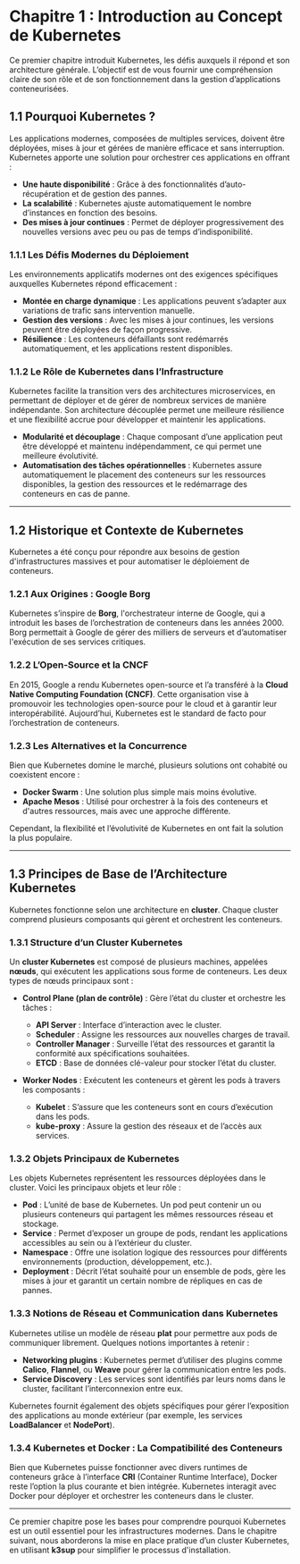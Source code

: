 # Chapitre 1 : Introduction au Concept de Kubernetes

Ce premier chapitre introduit Kubernetes, les défis auxquels il répond et son architecture générale. L’objectif est de vous fournir une compréhension claire de son rôle et de son fonctionnement dans la gestion d’applications conteneurisées.

## 1.1 Pourquoi Kubernetes ?

Les applications modernes, composées de multiples services, doivent être déployées, mises à jour et gérées de manière efficace et sans interruption. Kubernetes apporte une solution pour orchestrer ces applications en offrant :

- **Une haute disponibilité** : Grâce à des fonctionnalités d’auto-récupération et de gestion des pannes.
- **La scalabilité** : Kubernetes ajuste automatiquement le nombre d’instances en fonction des besoins.
- **Des mises à jour continues** : Permet de déployer progressivement des nouvelles versions avec peu ou pas de temps d’indisponibilité.

### 1.1.1 Les Défis Modernes du Déploiement

Les environnements applicatifs modernes ont des exigences spécifiques auxquelles Kubernetes répond efficacement :

- **Montée en charge dynamique** : Les applications peuvent s’adapter aux variations de trafic sans intervention manuelle.
- **Gestion des versions** : Avec les mises à jour continues, les versions peuvent être déployées de façon progressive.
- **Résilience** : Les conteneurs défaillants sont redémarrés automatiquement, et les applications restent disponibles.

### 1.1.2 Le Rôle de Kubernetes dans l’Infrastructure

Kubernetes facilite la transition vers des architectures microservices, en permettant de déployer et de gérer de nombreux services de manière indépendante. Son architecture découplée permet une meilleure résilience et une flexibilité accrue pour développer et maintenir les applications.

- **Modularité et découplage** : Chaque composant d’une application peut être développé et maintenu indépendamment, ce qui permet une meilleure évolutivité.
- **Automatisation des tâches opérationnelles** : Kubernetes assure automatiquement le placement des conteneurs sur les ressources disponibles, la gestion des ressources et le redémarrage des conteneurs en cas de panne.

---

## 1.2 Historique et Contexte de Kubernetes

Kubernetes a été conçu pour répondre aux besoins de gestion d'infrastructures massives et pour automatiser le déploiement de conteneurs.

### 1.2.1 Aux Origines : Google Borg

Kubernetes s’inspire de **Borg**, l'orchestrateur interne de Google, qui a introduit les bases de l’orchestration de conteneurs dans les années 2000. Borg permettait à Google de gérer des milliers de serveurs et d’automatiser l'exécution de ses services critiques.

### 1.2.2 L’Open-Source et la CNCF

En 2015, Google a rendu Kubernetes open-source et l’a transféré à la **Cloud Native Computing Foundation (CNCF)**. Cette organisation vise à promouvoir les technologies open-source pour le cloud et à garantir leur interopérabilité. Aujourd’hui, Kubernetes est le standard de facto pour l’orchestration de conteneurs.

### 1.2.3 Les Alternatives et la Concurrence

Bien que Kubernetes domine le marché, plusieurs solutions ont cohabité ou coexistent encore :

- **Docker Swarm** : Une solution plus simple mais moins évolutive.
- **Apache Mesos** : Utilisé pour orchestrer à la fois des conteneurs et d'autres ressources, mais avec une approche différente.
  
Cependant, la flexibilité et l’évolutivité de Kubernetes en ont fait la solution la plus populaire.

---

## 1.3 Principes de Base de l’Architecture Kubernetes

Kubernetes fonctionne selon une architecture en **cluster**. Chaque cluster comprend plusieurs composants qui gèrent et orchestrent les conteneurs.

### 1.3.1 Structure d’un Cluster Kubernetes

Un **cluster Kubernetes** est composé de plusieurs machines, appelées **nœuds**, qui exécutent les applications sous forme de conteneurs. Les deux types de nœuds principaux sont :

- **Control Plane (plan de contrôle)** : Gère l’état du cluster et orchestre les tâches :
  - **API Server** : Interface d’interaction avec le cluster.
  - **Scheduler** : Assigne les ressources aux nouvelles charges de travail.
  - **Controller Manager** : Surveille l’état des ressources et garantit la conformité aux spécifications souhaitées.
  - **ETCD** : Base de données clé-valeur pour stocker l’état du cluster.

- **Worker Nodes** : Exécutent les conteneurs et gèrent les pods à travers les composants :
  - **Kubelet** : S’assure que les conteneurs sont en cours d’exécution dans les pods.
  - **kube-proxy** : Assure la gestion des réseaux et de l’accès aux services.

### 1.3.2 Objets Principaux de Kubernetes

Les objets Kubernetes représentent les ressources déployées dans le cluster. Voici les principaux objets et leur rôle :

- **Pod** : L’unité de base de Kubernetes. Un pod peut contenir un ou plusieurs conteneurs qui partagent les mêmes ressources réseau et stockage.
- **Service** : Permet d’exposer un groupe de pods, rendant les applications accessibles au sein ou à l’extérieur du cluster.
- **Namespace** : Offre une isolation logique des ressources pour différents environnements (production, développement, etc.).
- **Deployment** : Décrit l’état souhaité pour un ensemble de pods, gère les mises à jour et garantit un certain nombre de répliques en cas de pannes.

### 1.3.3 Notions de Réseau et Communication dans Kubernetes

Kubernetes utilise un modèle de réseau **plat** pour permettre aux pods de communiquer librement. Quelques notions importantes à retenir :

- **Networking plugins** : Kubernetes permet d’utiliser des plugins comme **Calico**, **Flannel**, ou **Weave** pour gérer la communication entre les pods.
- **Service Discovery** : Les services sont identifiés par leurs noms dans le cluster, facilitant l’interconnexion entre eux.
  
Kubernetes fournit également des objets spécifiques pour gérer l’exposition des applications au monde extérieur (par exemple, les services **LoadBalancer** et **NodePort**).

### 1.3.4 Kubernetes et Docker : La Compatibilité des Conteneurs

Bien que Kubernetes puisse fonctionner avec divers runtimes de conteneurs grâce à l’interface **CRI** (Container Runtime Interface), Docker reste l’option la plus courante et bien intégrée. Kubernetes interagit avec Docker pour déployer et orchestrer les conteneurs dans le cluster.

---

Ce premier chapitre pose les bases pour comprendre pourquoi Kubernetes est un outil essentiel pour les infrastructures modernes. Dans le chapitre suivant, nous aborderons la mise en place pratique d’un cluster Kubernetes, en utilisant **k3sup** pour simplifier le processus d'installation.

